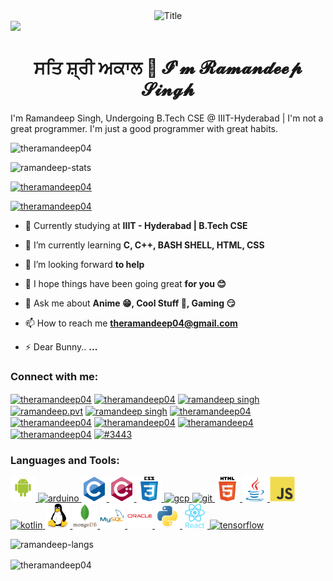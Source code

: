 <div align="center">
  <img src="https://readme-typing-svg.herokuapp.com?font=Architects+Daughter&color=%2338C2FF&size=50&center=true&vCenter=true&height=60&width=600&lines=Heyyy!+I'm+Ramandeep+Singh+%3C3;Raman+is+me!!!;Welcome+to+my+profile!" alt="Title"></img>
</div>
 <img src="https://raw.githubusercontent.com/nixin72/nixin72/master/wave.gif" width="50px"></img><h3 align="center"><h1 align="center">ਸਤਿ ਸ਼੍ਰੀ ਅਕਾਲ 🙏 𝓘'𝓶 𝓡𝓪𝓶𝓪𝓷𝓭𝓮𝓮𝓹 𝓢𝓲𝓷𝓰𝓱</h1>I'm Ramandeep Singh, Undergoing B.Tech CSE @ IIIT-Hyderabad | I'm not a great programmer. I'm just a good programmer with great habits.</h3>

<p align="left"> <img src="https://komarev.com/ghpvc/?username=theramandeep04&label=Profile%20views&color=0e75b6&style=flat" alt="theramandeep04" /> </p>
<img height="180em" src="https://github-readme-stats.vercel.app/api/?username=theramandeep04&layout=compact&show_icon=true&theme=algolia" alt="ramandeep-stats"/>
<p align="left"> <a href="https://github.com/ryo-ma/github-profile-trophy"><img src="https://github-profile-trophy.vercel.app/?username=theramandeep04" alt="theramandeep04" /></a> </p>

<p align="left"> <a href="https://twitter.com/theramandeep04" target="blank"><img src="https://img.shields.io/twitter/follow/theramandeep04?logo=twitter&style=for-the-badge" alt="theramandeep04" /></a> </p>

- 🔭 Currently studying at **IIIT - Hyderabad | B.Tech CSE**

- 🌱 I’m currently learning **C, C++, BASH SHELL, HTML, CSS**

- 👯 I’m looking forward **to help**

- 🤝 I hope things have been going great **for you 😊**

- 💬 Ask me about **Anime 😁, Cool Stuff 🤘, Gaming 😏**

- 📫 How to reach me **theramandeep04@gmail.com**

- ⚡ Dear Bunny.. **...**

<h3 align="left">Connect with me:</h3>
<p align="left">
<a href="https://twitter.com/theramandeep04" target="blank"><img align="center" src="https://raw.githubusercontent.com/rahuldkjain/github-profile-readme-generator/master/src/images/icons/Social/twitter.svg" alt="theramandeep04" height="30" width="40" /></a>
<a href="https://linkedin.com/in/theramandeep04" target="blank"><img align="center" src="https://raw.githubusercontent.com/rahuldkjain/github-profile-readme-generator/master/src/images/icons/Social/linked-in-alt.svg" alt="theramandeep04" height="30" width="40" /></a>
<a href="https://fb.com/ramandeep singh" target="blank"><img align="center" src="https://raw.githubusercontent.com/rahuldkjain/github-profile-readme-generator/master/src/images/icons/Social/facebook.svg" alt="ramandeep singh" height="30" width="40" /></a>
<a href="https://instagram.com/ramandeep.pvt" target="blank"><img align="center" src="https://raw.githubusercontent.com/rahuldkjain/github-profile-readme-generator/master/src/images/icons/Social/instagram.svg" alt="ramandeep.pvt" height="30" width="40" /></a>
<a href="https://www.youtube.com/c/ramandeep singh" target="blank"><img align="center" src="https://raw.githubusercontent.com/rahuldkjain/github-profile-readme-generator/master/src/images/icons/Social/youtube.svg" alt="ramandeep singh" height="30" width="40" /></a>
<a href="https://www.codechef.com/users/theramandeep04" target="blank"><img align="center" src="https://cdn.jsdelivr.net/npm/simple-icons@3.1.0/icons/codechef.svg" alt="theramandeep04" height="30" width="40" /></a>
<a href="https://www.hackerrank.com/theramandeep04" target="blank"><img align="center" src="https://raw.githubusercontent.com/rahuldkjain/github-profile-readme-generator/master/src/images/icons/Social/hackerrank.svg" alt="theramandeep04" height="30" width="40" /></a>
<a href="https://codeforces.com/profile/theramandeep04" target="blank"><img align="center" src="https://raw.githubusercontent.com/rahuldkjain/github-profile-readme-generator/master/src/images/icons/Social/codeforces.svg" alt="theramandeep04" height="30" width="40" /></a>
<a href="https://www.leetcode.com/theramandeep4" target="blank"><img align="center" src="https://raw.githubusercontent.com/rahuldkjain/github-profile-readme-generator/master/src/images/icons/Social/leet-code.svg" alt="theramandeep4" height="30" width="40" /></a>
<a href="https://auth.geeksforgeeks.org/user/theramandeep04" target="blank"><img align="center" src="https://raw.githubusercontent.com/rahuldkjain/github-profile-readme-generator/master/src/images/icons/Social/geeks-for-geeks.svg" alt="theramandeep04" height="30" width="40" /></a>
<a href="https://discord.gg/#3443" target="blank"><img align="center" src="https://raw.githubusercontent.com/rahuldkjain/github-profile-readme-generator/master/src/images/icons/Social/discord.svg" alt="#3443" height="30" width="40" /></a>
</p>

<h3 align="left">Languages and Tools:</h3>
<p align="left"> <a href="https://developer.android.com" target="_blank" rel="noreferrer"> <img src="https://raw.githubusercontent.com/devicons/devicon/master/icons/android/android-original-wordmark.svg" alt="android" width="40" height="40"/> </a> <a href="https://www.arduino.cc/" target="_blank" rel="noreferrer"> <img src="https://cdn.worldvectorlogo.com/logos/arduino-1.svg" alt="arduino" width="40" height="40"/> </a> <a href="https://www.cprogramming.com/" target="_blank" rel="noreferrer"> <img src="https://raw.githubusercontent.com/devicons/devicon/master/icons/c/c-original.svg" alt="c" width="40" height="40"/> </a> <a href="https://www.w3schools.com/cpp/" target="_blank" rel="noreferrer"> <img src="https://raw.githubusercontent.com/devicons/devicon/master/icons/cplusplus/cplusplus-original.svg" alt="cplusplus" width="40" height="40"/> </a> <a href="https://www.w3schools.com/css/" target="_blank" rel="noreferrer"> <img src="https://raw.githubusercontent.com/devicons/devicon/master/icons/css3/css3-original-wordmark.svg" alt="css3" width="40" height="40"/> </a> <a href="https://cloud.google.com" target="_blank" rel="noreferrer"> <img src="https://www.vectorlogo.zone/logos/google_cloud/google_cloud-icon.svg" alt="gcp" width="40" height="40"/> </a> <a href="https://git-scm.com/" target="_blank" rel="noreferrer"> <img src="https://www.vectorlogo.zone/logos/git-scm/git-scm-icon.svg" alt="git" width="40" height="40"/> </a> <a href="https://www.w3.org/html/" target="_blank" rel="noreferrer"> <img src="https://raw.githubusercontent.com/devicons/devicon/master/icons/html5/html5-original-wordmark.svg" alt="html5" width="40" height="40"/> </a> <a href="https://www.java.com" target="_blank" rel="noreferrer"> <img src="https://raw.githubusercontent.com/devicons/devicon/master/icons/java/java-original.svg" alt="java" width="40" height="40"/> </a> <a href="https://developer.mozilla.org/en-US/docs/Web/JavaScript" target="_blank" rel="noreferrer"> <img src="https://raw.githubusercontent.com/devicons/devicon/master/icons/javascript/javascript-original.svg" alt="javascript" width="40" height="40"/> </a> <a href="https://kotlinlang.org" target="_blank" rel="noreferrer"> <img src="https://www.vectorlogo.zone/logos/kotlinlang/kotlinlang-icon.svg" alt="kotlin" width="40" height="40"/> </a> <a href="https://www.linux.org/" target="_blank" rel="noreferrer"> <img src="https://raw.githubusercontent.com/devicons/devicon/master/icons/linux/linux-original.svg" alt="linux" width="40" height="40"/> </a> <a href="https://www.mongodb.com/" target="_blank" rel="noreferrer"> <img src="https://raw.githubusercontent.com/devicons/devicon/master/icons/mongodb/mongodb-original-wordmark.svg" alt="mongodb" width="40" height="40"/> </a> <a href="https://www.mysql.com/" target="_blank" rel="noreferrer"> <img src="https://raw.githubusercontent.com/devicons/devicon/master/icons/mysql/mysql-original-wordmark.svg" alt="mysql" width="40" height="40"/> </a> <a href="https://www.oracle.com/" target="_blank" rel="noreferrer"> <img src="https://raw.githubusercontent.com/devicons/devicon/master/icons/oracle/oracle-original.svg" alt="oracle" width="40" height="40"/> </a> <a href="https://www.python.org" target="_blank" rel="noreferrer"> <img src="https://raw.githubusercontent.com/devicons/devicon/master/icons/python/python-original.svg" alt="python" width="40" height="40"/> </a> <a href="https://reactjs.org/" target="_blank" rel="noreferrer"> <img src="https://raw.githubusercontent.com/devicons/devicon/master/icons/react/react-original-wordmark.svg" alt="react" width="40" height="40"/> </a> <a href="https://www.tensorflow.org" target="_blank" rel="noreferrer"> <img src="https://www.vectorlogo.zone/logos/tensorflow/tensorflow-icon.svg" alt="tensorflow" width="40" height="40"/> </a> </p>

<p>
 <img height="125em" src="https://github-readme-stats.vercel.app/api/top-langs/?username=theramandeep04&layout=compact&show_icon=true&theme=algolia" alt="ramandeep-langs"/>





<img height="180em" align="center" src="https://github-readme-streak-stats.herokuapp.com/?user=theramandeep04&theme=algolia" alt="theramandeep04" /></p>

